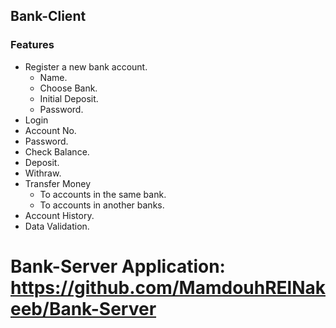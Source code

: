 ## Bank-Client

### Features
- Register a new bank account.
  - Name.
  - Choose Bank.
  - Initial Deposit.
  - Password.
-  Login
  - Account No.
  - Password.
- Check Balance.
- Deposit.
- Withraw.
- Transfer Money
  - To accounts in the same bank.
  - To accounts in another banks.
- Account History.
- Data Validation.

# Bank-Server Application: https://github.com/MamdouhRElNakeeb/Bank-Server

